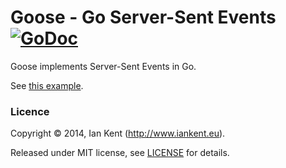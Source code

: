 # Goose - Go Server-Sent Events [![GoDoc](https://godoc.org/github.com/ian-kent/goose?status.svg)](https://godoc.org/github.com/ian-kent/goose)

Goose implements Server-Sent Events in Go.

See [this example](example/main.go).

### Licence

Copyright ©‎ 2014, Ian Kent (http://www.iankent.eu).

Released under MIT license, see [LICENSE](LICENSE.md) for details.

